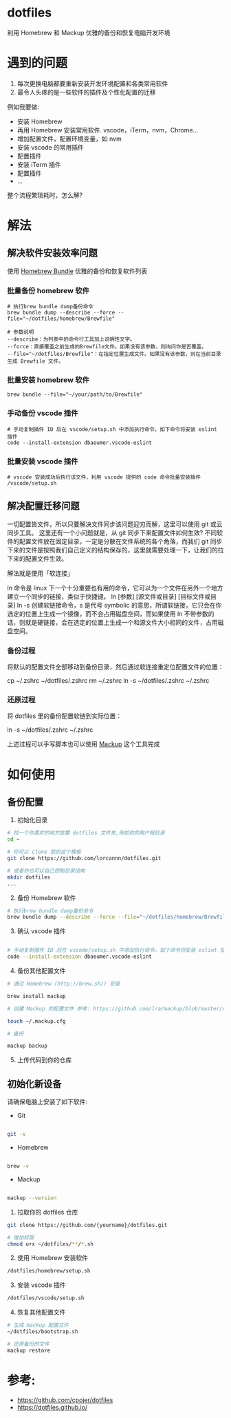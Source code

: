 # dotfiles

利用 Homebrew 和 Mackup 优雅的备份和恢复电脑开发环境

# 遇到的问题

1. 每次更换电脑都要重新安装开发环境配置和各类常用软件
2. 最令人头疼的是一些软件的插件及个性化配置的迁移

例如我要做:

- 安装 Homebrew
- 再用 Homebrew 安装常用软件. vscode，iTerm，nvm，Chrome...
- 增加配置文件，配置环境变量，如 nvm
- 安装 vscode 的常用插件
- 配置插件
- 安装 iTerm 插件
- 配置插件
- ...

整个流程繁琐耗时，怎么解?

# 解法

## 解决软件安装效率问题

使用 [Homebrew Bundle](https://github.com/Homebrew/homebrew-bundle) 优雅的备份和恢复软件列表

### 批量备份 homebrew 软件

```
# 执行brew bundle dump备份命令
brew bundle dump --describe --force --file="~/dotfiles/homebrew/Brewfile"

# 参数说明
--describe：为列表中的命令行工具加上说明性文字。
--force：直接覆盖之前生成的Brewfile文件。如果没有该参数，则询问你是否覆盖。
--file="~/dotfiles/Brewfile"：在指定位置生成文件。如果没有该参数，则在当前目录生成 Brewfile 文件。
```

### 批量安装 homebrew 软件

```
brew bundle --file="~/your/path/to/Brewfile"
```

### 手动备份 vscode 插件

```
# 手动复制插件 ID 后在 vscode/setup.sh 中添加执行命令，如下命令将安装 eslint 插件
code --install-extension dbaeumer.vscode-eslint
```

### 批量安装 vscode 插件

```
# vscode 安装成功后执行该文件，利用 vscode 提供的 code 命令批量安装插件
/vscode/setup.sh
```

## 解决配置迁移问题

一切配置皆文件，所以只要解决文件同步该问题迎刃而解，这里可以使用 git 或云同步工具。
这里还有一个小问题就是，从 git 同步下来配置文件如何生效?
不同软件的配置文件放在固定目录，一定是分散在文件系统的各个角落，而我们 git 同步下来的文件是按照我们自己定义的结构保存的，这里就需要处理一下，让我们的拉下来的配置文件生效。

解法就是使用「软连接」

ln 命令是 linux 下一个十分重要也有用的命令，它可以为一个文件在另外一个地方建立一个同步的链接，类似于快捷键。
ln [参数] [源文件或目录] [目标文件或目录]
ln -s 创建软链接命令，s 是代号 symbolic 的意思，所谓软链接，它只会在你选定的位置上生成一个镜像，而不会占用磁盘空间，而如果使用 ln 不带参数的话，则就是硬链接，会在选定的位置上生成一个和源文件大小相同的文件，占用磁盘空间。

### 备份过程

将默认的配置文件全部移动到备份目录，然后通过软连接重定位配置文件的位置：

cp ~/.zshrc ~/dotfiles/.zshrc
rm ~/.zshrc
ln -s ~/dotfiles/.zshrc ~/.zshrc

### 还原过程

将 dotfiles 里的备份配置软链到实际位置：

ln -s ~/dotfiles/.zshrc ~/.zshrc

上述过程可以手写脚本也可以使用 [Mackup](https://github.com/lra/mackup) 这个工具完成

# 如何使用

## 备份配置

1. 初始化目录

```bash
# 找一个你喜欢的地方放置 dotfiles 文件夹,例如你的用户根目录
cd ~

# 你可以 clone 我的这个模板
git clone https://github.com/lorcannn/dotfiles.git

# 或者你也可以自己控制目录结构
mkdir dotfiles
...
```

2. 备份 Homebrew 软件

```bash
# 执行brew bundle dump备份命令
brew bundle dump --describe --force --file="~/dotfiles/homebrew/Brewfile"
```

3. 确认 vscode 插件

```bash

# 手动复制插件 ID 后在 vscode/setup.sh 中添加执行命令，如下命令将安装 eslint 插件
code --install-extension dbaeumer.vscode-eslint

```

4. 备份其他配置文件

```bash
# 通过 Homebrew (http://brew.sh/) 安装

brew install mackup

# 创建 Mackup 的配置文件 参考: https://github.com/lra/mackup/blob/master/doc/README.md

touch ~/.mackup.cfg

# 备份

mackup backup

```

5. 上传代码到你的仓库

## 初始化新设备

请确保电脑上安装了如下软件:

- Git

```bash

git -v

```

- Homebrew

```bash

brew -v

```

- Mackup

```bash

mackup --version

```

1. 拉取你的 dotfiles 仓库

```bash
git clone https://github.com/{yourname}/dotfiles.git

# 增加权限
chmod u+x ~/dotfiles/**/*.sh
```

2. 使用 Homebrew 安装软件

```bash
/dotfiles/homebrew/setup.sh
```

3. 安装 vscode 插件

```bash
/dotfiles/vscode/setup.sh
```

4. 恢复其他配置文件

```bash
# 生成 mackup 配置文件
~/dotfiles/bootstrap.sh

# 还原备份的文件
mackup restore
```

# 参考:

- https://github.com/cpojer/dotfiles
- https://dotfiles.github.io/
